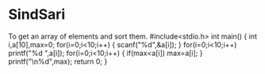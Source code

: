 # SindSari
To get an array of elements and sort them.
#include<stdio.h>
int main()
{
int i,a[10],max=0;
for(i=0;i<10;i++)
{
scanf("%d",&a[i]);
}
for(i=0;i<10;i++)
printf("%d ",a[i]);
for(i=0;i<10;i++)
{
if(max<a[i])
max=a[i];
}
printf("\n%d",max);
return 0;
}

